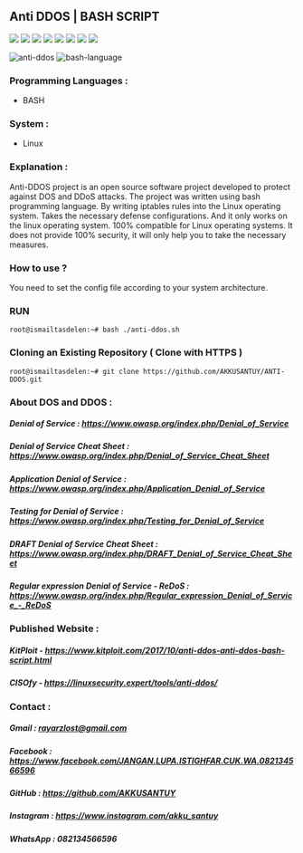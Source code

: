 ## Anti DDOS | BASH SCRIPT

<img src="https://cdn.rawgit.com/sindresorhus/awesome/d7305f38d29fed78fa85652e3a63e154dd8e8829/media/badge.svg"> <img src="https://img.shields.io/github/stars/anti-ddos/Anti-DDOS?style=social"> <img src="https://img.shields.io/github/forks/anti-ddos/Anti-DDOS?style=social"> <img src="https://img.shields.io/github/repo-size/anti-ddos/Anti-DDOS"> <img src="https://img.shields.io/github/license/anti-ddos/Anti-DDOS"> <img src="https://img.shields.io/github/issues/detail/author/anti-ddos/Anti-DDOS/1"> <img src="https://img.shields.io/badge/platform-linux-success.svg"> <img src="https://img.shields.io/badge/version-2.3-yellow">


![anti-ddos](https://user-images.githubusercontent.com/15425071/34910181-caa9f41c-f8c0-11e7-9ec5-6d43adfeb4bd.png) ![bash-language](https://user-images.githubusercontent.com/15425071/34910256-37569a6a-f8c2-11e7-81d8-42dec07d4ef8.png)

### Programming Languages :

* BASH

### System :

* Linux

### Explanation :

Anti-DDOS project is an open source software project developed to protect against DOS and DDoS attacks. The project was written using bash programming language. By writing iptables rules into the Linux operating system. Takes the necessary defense configurations. And it only works on the linux operating system. 100% compatible for Linux operating systems. It does not provide 100% security, it will only help you to take the necessary measures.

### How to use ?

You need to set the config file according to your system architecture.

### RUN
```
root@ismailtasdelen:~# bash ./anti-ddos.sh
```

### Cloning an Existing Repository ( Clone with HTTPS )
```
root@ismailtasdelen:~# git clone https://github.com/AKKUSANTUY/ANTI-DDOS.git
```

### About DOS and DDOS :

##### Denial of Service : https://www.owasp.org/index.php/Denial_of_Service

##### Denial of Service Cheat Sheet : https://www.owasp.org/index.php/Denial_of_Service_Cheat_Sheet

##### Application Denial of Service : https://www.owasp.org/index.php/Application_Denial_of_Service

##### Testing for Denial of Service : https://www.owasp.org/index.php/Testing_for_Denial_of_Service

##### DRAFT Denial of Service Cheat Sheet : https://www.owasp.org/index.php/DRAFT_Denial_of_Service_Cheat_Sheet

##### Regular expression Denial of Service - ReDoS : https://www.owasp.org/index.php/Regular_expression_Denial_of_Service_-_ReDoS

### Published Website :

##### KitPloit - https://www.kitploit.com/2017/10/anti-ddos-anti-ddos-bash-script.html

##### CISOfy - https://linuxsecurity.expert/tools/anti-ddos/

### Contact :

##### Gmail : rayarzlost@gmail.com

##### Facebook : https://www.facebook.com/JANGAN.LUPA.ISTIGHFAR.CUK.WA.082134566596

##### GitHub : https://github.com/AKKUSANTUY

##### Instagram : https://www.instagram.com/akku_santuy

##### WhatsApp : 082134566596
